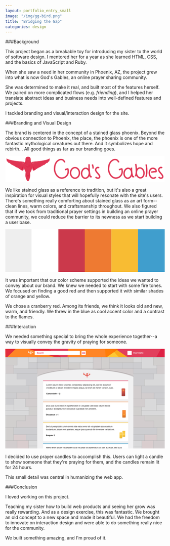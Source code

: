 ```yaml
---
layout: portfolio_entry_small
image: "/img/gg-bird.png"
title: "Bridging the Gap"
categories: design
---
```


###Background

This project began as a breakable toy for introducing my sister to the
world of software design. I mentored her for a year as she learned HTML, CSS,
and the basics of JavaScript and Ruby.

When she saw a need in her community in Phoenix, AZ, the project grew into what
is now God's Gables, an online prayer sharing community.

She was determined to make it real, and built most of the features herself. We
paired on more complicated flows (e.g. *friending*), and I helped her translate
abstract ideas and business needs into well-defined features and projects.

I tackled branding and visual/interaction design for the site.

###Branding and Visual Design

The brand is centered in the concept of a stained glass phoenix. Beyond the obvious
connection to Phoenix, the place, the phoenix is one of the more fantastic
mythological creatures out there.  And it symbolizes hope and rebirth... All good
things as far as our branding goes.

![Logo](/img/gg-logo.png)

We like stained glass as a reference to tradition, but it's also a
great inspiration for visual styles that will hopefully resonate with the site's
users. There's something really comforting about stained glass as an art
form--clean lines, warm colors, and craftsmanship throughout. We also figured that if we
took from traditional prayer settings in building an online prayer community, we
could reduce the barrier to its newness as we start building a user base.

![Color palette](/img/gg-colors.png)

It was important that our color scheme supported the ideas we wanted to convey
about our brand. We knew we needed to start with some fire tones. We focused
on finding a good red and then supported it with similar shades of orange
and yellow.

We chose a cranberry red. Among its friends, we think it looks old and
new, warm, and friendly. We threw in the blue as cool accent color and a contrast
to the flames.

###Interaction

We needed something special to bring the whole experience together--a way to visually
convey the gravity of praying for someone.

![Logo](/img/gg-mockup.png)

I decided to use prayer candles to accomplish this.  Users can light a candle to show
someone that they're praying for them, and the candles remain lit for 24 hours.

This small detail was central in humanizing the web app.

###Conclusion

I loved working on this project.

Teaching my sister how to build web products and seeing her grow was really rewarding.
And as a design exercise, this was fantastic.  We brought an old concept to a new
space and made it beautiful.  We had the freedom to innovate on interaction design and
were able to do something really nice for the community.

We built something amazing, and I'm proud of it.
